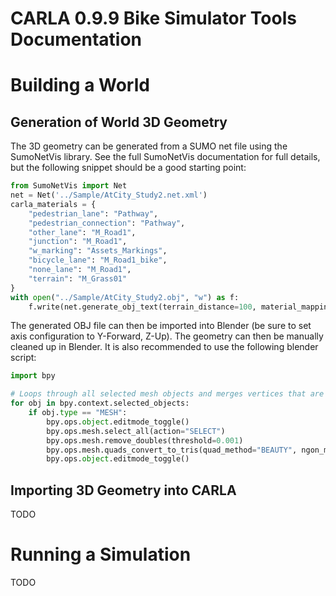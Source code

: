 # CARLA 0.9.9 Bike Simulator Tools Documentation

# Building a World
## Generation of World 3D Geometry
The 3D geometry can be generated from a SUMO net file using the SumoNetVis library. See the full SumoNetVis
documentation for full details, but the following snippet should be a good starting point:

```python
from SumoNetVis import Net
net = Net('../Sample/AtCity_Study2.net.xml')
carla_materials = {
    "pedestrian_lane": "Pathway",
    "pedestrian_connection": "Pathway",
    "other_lane": "M_Road1",
    "junction": "M_Road1",
    "w_marking": "Assets_Markings",
    "bicycle_lane": "M_Road1_bike",
    "none_lane": "M_Road1",
    "terrain": "M_Grass01"
}
with open("../Sample/AtCity_Study2.obj", "w") as f:
    f.write(net.generate_obj_text(terrain_distance=100, material_mapping=carla_materials, apply_netOffset=True))
```

The generated OBJ file can then be imported into Blender (be sure to set axis configuration to Y-Forward, Z-Up).
The geometry can then be manually cleaned up in Blender. It is also recommended to use the following blender script:

```python
import bpy

# Loops through all selected mesh objects and merges vertices that are close together and triangulates all faces
for obj in bpy.context.selected_objects:
    if obj.type == "MESH":
        bpy.ops.object.editmode_toggle()
        bpy.ops.mesh.select_all(action="SELECT")
        bpy.ops.mesh.remove_doubles(threshold=0.001)
        bpy.ops.mesh.quads_convert_to_tris(quad_method="BEAUTY", ngon_method="BEAUTY")
        bpy.ops.object.editmode_toggle()
```

## Importing 3D Geometry into CARLA
TODO

# Running a Simulation
TODO